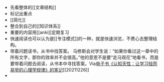 - 先看整体的[[文章结构]]
- 标记出重点
- [[简化]]
- 整合到自己的[[知识体系]]
- 重要的内容用[[anki]]定期复习
- 快速阅读也可以认为是[[专注模式]]的一种，就是快速浏览，不费心去整理结构。
- 带着问题读书，从书中找答案。
马修斯会对学生说：“如果你看过这一章中的所有文字，那你的效率并不会很高。”他的意思不是要“走马观花”地看书，而是要带着问题去阅读，从书本中寻找答案。Via[电子书《认知天性：让学习轻而易举的心理学规律》的笔记](https://app.yinxiang.com/shard/s63/nl/13797828/3b753e9f-608f-49ef-bbee-75abd1db1d47/)[[20211226]] 
- 
